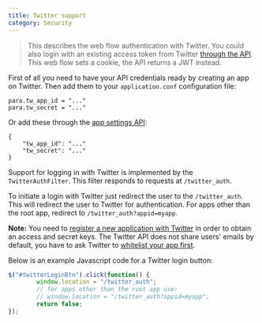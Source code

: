 ```yaml
---
title: Twitter support
category: Security
---
```


> This describes the web flow authentication with Twitter. You could also login with an existing access token from
> Twitter [through the API](#034-api-jwt-signin). This web flow sets a cookie, the API returns a JWT instead.

First of all you need to have your API credentials ready by creating an app on Twitter.
Then add them to your `application.conf` configuration file:
```
para.tw_app_id = "..."
para.tw_secret = "..."
```
Or add these through the [app settings API](#050-api-settings-put):
```
{
	"tw_app_id": "..."
	"tw_secret": "..."
}
```
Support for logging in with Twitter is implemented by the `TwitterAuthFilter`. This filter responds to requests at
`/twitter_auth`.

To initiate a login with Twitter just redirect the user to the `/twitter_auth`. This will redirect the user to Twitter
for authentication. For apps other than the root app, redirect to `/twitter_auth?appid=myapp`.

**Note:** You need to [register a new application with Twitter](https://apps.twitter.com/)
in order to obtain an access and secret keys.
The Twitter API does not share users' emails by default, you have to ask Twitter to
[whitelist your app first](https://dev.twitter.com/rest/reference/get/account/verify_credentials).

Below is an example Javascript code for a Twitter login button:

```js
$("#twitterLoginBtn").click(function() {
		window.location = "/twitter_auth";
		// for apps other than the root app use:
		// window.location = "/twitter_auth?appid=myapp";
		return false;
});
```